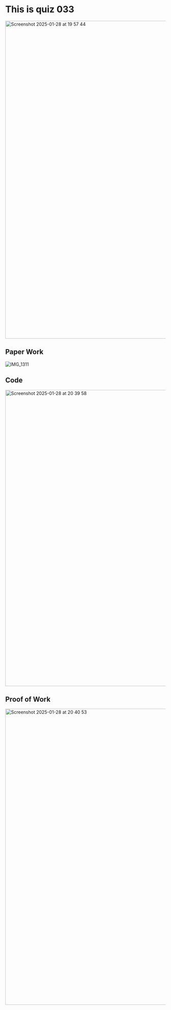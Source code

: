 # This is quiz 033
<img width="998" alt="Screenshot 2025-01-28 at 19 57 44" src="https://github.com/user-attachments/assets/070d53d0-7f27-48b2-935a-707b17270b9e" />

## Paper Work
![IMG_1311](https://github.com/user-attachments/assets/061e7853-891a-43c6-b8e0-abbd98b84a78)


## Code
<img width="930" alt="Screenshot 2025-01-28 at 20 39 58" src="https://github.com/user-attachments/assets/1a7a5175-98d4-4dc3-833a-aaf234a445ce" />

## Proof of Work
<img width="930" alt="Screenshot 2025-01-28 at 20 40 53" src="https://github.com/user-attachments/assets/e6f9a52e-9bde-4aca-8165-9bf2c53f2bb9" />
